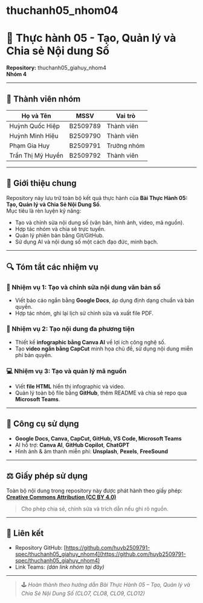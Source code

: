 # thuchanh05_nhom04
# 🧩 Thực hành 05 - Tạo, Quản lý và Chia sẻ Nội dung Số

**Repository:** thuchanh05_giahuy_nhom4  
**Nhóm 4**

---

## 👥 Thành viên nhóm

| Họ và Tên | MSSV | Vai trò |
|------------|------|----------|
| Huỳnh Quốc Hiệp | B2509789 | Thành viên |
| Huỳnh Minh Hiệu | B2509790 | Thành viên |
| Phạm Gia Huy | B2509791 | Trưởng nhóm |
| Trần Thị Mỹ Huyền | B2509792 | Thành viên |

---

## 📘 Giới thiệu chung
Repository này lưu trữ toàn bộ kết quả thực hành của **Bài Thực Hành 05: Tạo, Quản lý và Chia Sẻ Nội Dung Số**.  
Mục tiêu là rèn luyện kỹ năng:
- Tạo và chỉnh sửa nội dung số (văn bản, hình ảnh, video, mã nguồn).  
- Hợp tác nhóm và chia sẻ trực tuyến.  
- Quản lý phiên bản bằng Git/GitHub.  
- Sử dụng AI và nội dung số một cách đạo đức, minh bạch.

---

## 🔍 Tóm tắt các nhiệm vụ

### 📝 Nhiệm vụ 1: Tạo và chỉnh sửa nội dung văn bản số
- Viết báo cáo ngắn bằng **Google Docs**, áp dụng định dạng chuẩn và bản quyền.  
- Hợp tác nhóm, ghi lại lịch sử chỉnh sửa và xuất file PDF.

### 🎨 Nhiệm vụ 2: Tạo nội dung đa phương tiện
- Thiết kế **infographic bằng Canva AI** về lợi ích công nghệ số.  
- Tạo **video ngắn bằng CapCut** minh họa chủ đề, sử dụng nội dung miễn phí bản quyền.

### 💻 Nhiệm vụ 3: Tạo và quản lý mã nguồn
- Viết **file HTML** hiển thị infographic và video.  
- Quản lý toàn bộ file bằng **GitHub**, thêm README và chia sẻ repo qua **Microsoft Teams**.

---

## 🧠 Công cụ sử dụng
- **Google Docs, Canva, CapCut, GitHub, VS Code, Microsoft Teams**  
- AI hỗ trợ: **Canva AI**, **GitHub Copilot**, **ChatGPT**  
- Hình ảnh & âm thanh miễn phí: **Unsplash**, **Pexels**, **FreeSound**

---

## ⚖️ Giấy phép sử dụng
Toàn bộ nội dung trong repository này được phát hành theo giấy phép:  
**[Creative Commons Attribution (CC BY 4.0)](https://creativecommons.org/licenses/by/4.0/)**  
> Cho phép chia sẻ, chỉnh sửa và trích dẫn nếu ghi rõ nguồn.

---

## 🔗 Liên kết
- Repository GitHub: [https://github.com/huyb2509791-spec/thuchanh05_giahuy_nhom4](https://github.com/huyb2509791-spec/thuchanh05_giahuy_nhom4)  
- Link Teams: *(dán link nhóm tại đây)*

---

> 🕹️ *Hoàn thành theo hướng dẫn Bài Thực Hành 05 – Tạo, Quản lý và Chia Sẻ Nội Dung Số (CLO7, CLO8, CLO9, CLO12)*

